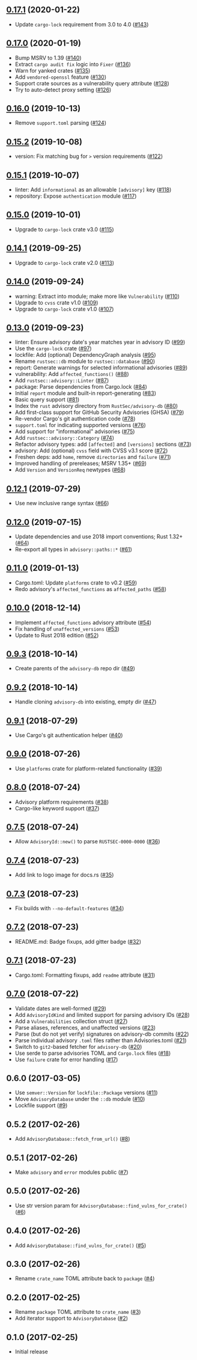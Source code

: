 ## [0.17.1] (2020-01-22)

- Update `cargo-lock` requirement from 3.0 to 4.0 ([#143])

## [0.17.0] (2020-01-19)

- Bump MSRV to 1.39 ([#140])
- Extract `cargo audit fix` logic into `Fixer` ([#136])
- Warn for yanked crates ([#135])
- Add `vendored-openssl` feature ([#130])
- Support crate sources as a vulnerability query attribute ([#128])
- Try to auto-detect proxy setting ([#126])

## [0.16.0] (2019-10-13)

- Remove `support.toml` parsing ([#124])

## [0.15.2] (2019-10-08)

- version: Fix matching bug for `>` version requirements ([#122])

## [0.15.1] (2019-10-07)

- linter: Add `informational` as an allowable `[advisory]` key ([#118])
- repository: Expose `authentication` module ([#117])

## [0.15.0] (2019-10-01)

- Upgrade to `cargo-lock` crate v3.0 ([#115])

## [0.14.1] (2019-09-25)

- Upgrade to `cargo-lock` crate v2.0 ([#113])

## [0.14.0] (2019-09-24)

- warning: Extract into module; make more like `Vulnerability` ([#110])
- Upgrade to `cvss` crate v1.0 ([#109])
- Upgrade to `cargo-lock` crate v1.0 ([#107])

## [0.13.0] (2019-09-23)

- linter: Ensure advisory date's year matches year in advisory ID ([#99])
- Use the `cargo-lock` crate ([#97])
- lockfile: Add (optional) DependencyGraph analysis ([#95])
- Rename `rustsec::db` module to `rustsec::database` ([#90])
- report: Generate warnings for selected informational advisories ([#89])
- vulnerability: Add `affected_functions()` ([#88])
- Add `rustsec::advisory::Linter` ([#87])
- package: Parse dependencies from Cargo.lock ([#84])
- Initial `report` module and built-in report-generating ([#83])
- Basic query support ([#81])
- Index the `rust` advisory directory from `RustSec/advisory-db` ([#80])
- Add first-class support for GitHub Security Advisories (GHSA) ([#79])
- Re-vendor Cargo's git authentication code ([#78])
- `support.toml` for indicating supported versions ([#76])
- Add support for "informational" advisories ([#75])
- Add `rustsec::advisory::Category` ([#74])
- Refactor advisory types: add `[affected]` and `[versions]` sections ([#73])
- advisory: Add (optional) `cvss` field with CVSS v3.1 score ([#72])
- Freshen deps: add `home`, remove `directories` and `failure` ([#71])
- Improved handling of prereleases; MSRV 1.35+ ([#69])
- Add `Version` and `VersionReq` newtypes ([#68])

## [0.12.1] (2019-07-29)

- Use new inclusive range syntax ([#66])

## [0.12.0] (2019-07-15)

- Update dependencies and use 2018 import conventions; Rust 1.32+ ([#64])
- Re-export all types in `advisory::paths::*` ([#61])

## [0.11.0] (2019-01-13)

- Cargo.toml: Update `platforms` crate to v0.2 ([#59])
- Redo advisory's `affected_functions` as `affected_paths` ([#58])

## [0.10.0] (2018-12-14)

- Implement `affected_functions` advisory attribute ([#54])
- Fix handling of `unaffected_versions` ([#53])
- Update to Rust 2018 edition ([#52])

## [0.9.3] (2018-10-14)

- Create parents of the `advisory-db` repo dir  ([#49])

## [0.9.2] (2018-10-14)

- Handle cloning `advisory-db` into existing, empty dir ([#47])

## [0.9.1] (2018-07-29)

- Use Cargo's git authentication helper ([#40])

## [0.9.0] (2018-07-26)

- Use `platforms` crate for platform-related functionality ([#39])

## [0.8.0] (2018-07-24)

- Advisory platform requirements ([#38])
- Cargo-like keyword support ([#37])

## [0.7.5] (2018-07-24)

- Allow `AdvisoryId::new()` to parse `RUSTSEC-0000-0000` ([#36])

## [0.7.4] (2018-07-23)

- Add link to logo image for docs.rs ([#35])

## [0.7.3] (2018-07-23)

- Fix builds with `--no-default-features` ([#34])

## [0.7.2] (2018-07-23)

- README.md: Badge fixups, add gitter badge ([#32])

## [0.7.1] (2018-07-23)

- Cargo.toml: Formatting fixups, add `readme` attribute ([#31])

## [0.7.0] (2018-07-22)

- Validate dates are well-formed ([#29])
- Add `AdvisoryIdKind` and limited support for parsing advisory IDs ([#28])
- Add a `Vulnerabilities` collection struct ([#27])
- Parse aliases, references, and unaffected versions ([#23])
- Parse (but do not yet verify) signatures on advisory-db commits ([#22])
- Parse individual advisory `.toml` files rather than Advisories.toml ([#21])
- Switch to `git2`-based fetcher for `advisory-db` ([#20])
- Use serde to parse advisories TOML and `Cargo.lock` files ([#18])
- Use `failure` crate for error handling ([#17])

## 0.6.0 (2017-03-05)

- Use `semver::Version` for `lockfile::Package` versions ([#11])
- Move `AdvisoryDatabase` under the `::db` module ([#10])
- Lockfile support ([#9])

## 0.5.2 (2017-02-26)

- Add `AdvisoryDatabase::fetch_from_url()` ([#8])

## 0.5.1 (2017-02-26)

- Make `advisory` and `error` modules public ([#7])

## 0.5.0 (2017-02-26)

- Use str version param for `AdvisoryDatabase::find_vulns_for_crate()` ([#6])

## 0.4.0 (2017-02-26)

- Add `AdvisoryDatabase::find_vulns_for_crate()` ([#5])

## 0.3.0 (2017-02-26)

- Rename `crate_name` TOML attribute back to `package` ([#4])

## 0.2.0 (2017-02-25)

- Rename `package` TOML attribute to `crate_name` ([#3])
- Add iterator support to `AdvisoryDatabase` ([#2])

## 0.1.0 (2017-02-25)

- Initial release

[0.17.1]: https://github.com/RustSec/rustsec-crate/pull/144
[#143]: https://github.com/RustSec/rustsec-crate/pull/143
[0.17.0]: https://github.com/RustSec/rustsec-crate/pull/141
[#140]: https://github.com/RustSec/rustsec-crate/pull/140
[#136]: https://github.com/RustSec/rustsec-crate/pull/136
[#135]: https://github.com/RustSec/rustsec-crate/pull/135
[#130]: https://github.com/RustSec/rustsec-crate/pull/130
[#128]: https://github.com/RustSec/rustsec-crate/pull/128
[#126]: https://github.com/RustSec/rustsec-crate/pull/126
[0.16.0]: https://github.com/RustSec/rustsec-crate/pull/125
[#124]: https://github.com/RustSec/rustsec-crate/pull/124
[0.15.2]: https://github.com/RustSec/rustsec-crate/pull/123
[#122]: https://github.com/RustSec/rustsec-crate/pull/122
[0.15.1]: https://github.com/RustSec/rustsec-crate/pull/121
[#118]: https://github.com/RustSec/rustsec-crate/pull/118
[#117]: https://github.com/RustSec/rustsec-crate/pull/117
[0.15.0]: https://github.com/RustSec/rustsec-crate/pull/116
[#115]: https://github.com/RustSec/rustsec-crate/pull/115
[0.14.1]: https://github.com/RustSec/rustsec-crate/pull/114
[#113]: https://github.com/RustSec/rustsec-crate/pull/113
[0.14.0]: https://github.com/RustSec/rustsec-crate/pull/111
[#110]: https://github.com/RustSec/rustsec-crate/pull/110
[#109]: https://github.com/RustSec/rustsec-crate/pull/109
[#107]: https://github.com/RustSec/rustsec-crate/pull/107
[0.13.0]: https://github.com/RustSec/rustsec-crate/pull/103
[#99]: https://github.com/RustSec/rustsec-crate/pull/99
[#97]: https://github.com/RustSec/rustsec-crate/pull/97
[#95]: https://github.com/RustSec/rustsec-crate/pull/95
[#90]: https://github.com/RustSec/rustsec-crate/pull/90
[#89]: https://github.com/RustSec/rustsec-crate/pull/89
[#88]: https://github.com/RustSec/rustsec-crate/pull/88
[#87]: https://github.com/RustSec/rustsec-crate/pull/87
[#84]: https://github.com/RustSec/rustsec-crate/pull/84
[#83]: https://github.com/RustSec/rustsec-crate/pull/83
[#81]: https://github.com/RustSec/rustsec-crate/pull/81
[#80]: https://github.com/RustSec/rustsec-crate/pull/80
[#79]: https://github.com/RustSec/rustsec-crate/pull/79
[#78]: https://github.com/RustSec/rustsec-crate/pull/78
[#76]: https://github.com/RustSec/rustsec-crate/pull/76
[#75]: https://github.com/RustSec/rustsec-crate/pull/75
[#74]: https://github.com/RustSec/rustsec-crate/pull/74
[#73]: https://github.com/RustSec/rustsec-crate/pull/73
[#72]: https://github.com/RustSec/rustsec-crate/pull/72
[#71]: https://github.com/RustSec/rustsec-crate/pull/71
[#69]: https://github.com/RustSec/rustsec-crate/pull/69
[#68]: https://github.com/RustSec/rustsec-crate/pull/68
[0.12.1]: https://github.com/RustSec/rustsec-crate/pull/67
[#66]: https://github.com/RustSec/rustsec-crate/pull/66
[0.12.0]: https://github.com/RustSec/rustsec-crate/pull/65
[#64]: https://github.com/RustSec/rustsec-crate/pull/64
[#61]: https://github.com/RustSec/rustsec-crate/pull/61
[0.11.0]: https://github.com/RustSec/rustsec-crate/pull/60
[#59]: https://github.com/RustSec/rustsec-crate/pull/58
[#58]: https://github.com/RustSec/rustsec-crate/pull/59
[0.10.0]: https://github.com/RustSec/rustsec-crate/pull/56
[#54]: https://github.com/RustSec/rustsec-crate/pull/54
[#53]: https://github.com/RustSec/rustsec-crate/pull/53
[#52]: https://github.com/RustSec/rustsec-crate/pull/52
[0.9.3]: https://github.com/RustSec/rustsec-crate/pull/50
[#49]: https://github.com/RustSec/rustsec-crate/pull/49
[0.9.2]: https://github.com/RustSec/rustsec-crate/pull/48
[#47]: https://github.com/RustSec/rustsec-crate/pull/47
[0.9.1]: https://github.com/RustSec/rustsec-crate/compare/v0.9.0...v0.9.1
[#40]: https://github.com/RustSec/rustsec-crate/pull/40
[0.9.0]: https://github.com/RustSec/rustsec-crate/compare/v0.8.0...v0.9.0
[#39]: https://github.com/RustSec/rustsec-crate/pull/39
[0.8.0]: https://github.com/RustSec/rustsec-crate/compare/v0.7.5...v0.8.0
[#38]: https://github.com/RustSec/rustsec-crate/pull/38
[#37]: https://github.com/RustSec/rustsec-crate/pull/37
[0.7.5]: https://github.com/RustSec/rustsec-crate/compare/v0.7.4...v0.7.5
[#36]: https://github.com/RustSec/rustsec-crate/pull/36
[0.7.4]: https://github.com/RustSec/rustsec-crate/compare/v0.7.3...v0.7.4
[#35]: https://github.com/RustSec/rustsec-crate/pull/35
[0.7.3]: https://github.com/RustSec/rustsec-crate/compare/v0.7.2...v0.7.3
[#34]: https://github.com/RustSec/rustsec-crate/pull/34
[0.7.2]: https://github.com/RustSec/rustsec-crate/compare/v0.7.1...v0.7.2
[#32]: https://github.com/RustSec/rustsec-crate/pull/32
[0.7.1]: https://github.com/RustSec/rustsec-crate/compare/v0.7.0...v0.7.1
[#31]: https://github.com/RustSec/rustsec-crate/pull/31
[0.7.0]: https://github.com/RustSec/rustsec-crate/compare/v0.6.0...v0.7.0
[#29]: https://github.com/RustSec/rustsec-crate/pull/29
[#28]: https://github.com/RustSec/rustsec-crate/pull/28
[#27]: https://github.com/RustSec/rustsec-crate/pull/27
[#23]: https://github.com/RustSec/rustsec-crate/pull/23
[#22]: https://github.com/RustSec/rustsec-crate/pull/22
[#21]: https://github.com/RustSec/rustsec-crate/pull/21
[#20]: https://github.com/RustSec/rustsec-crate/pull/20
[#18]: https://github.com/RustSec/rustsec-crate/pull/18
[#17]: https://github.com/RustSec/rustsec-crate/pull/17
[#11]: https://github.com/RustSec/rustsec-crate/pull/11
[#10]: https://github.com/RustSec/rustsec-crate/pull/10
[#9]: https://github.com/RustSec/rustsec-crate/pull/9
[#8]: https://github.com/RustSec/rustsec-crate/pull/8
[#7]: https://github.com/RustSec/rustsec-crate/pull/7
[#6]: https://github.com/RustSec/rustsec-crate/pull/6
[#5]: https://github.com/RustSec/rustsec-crate/pull/5
[#4]: https://github.com/RustSec/rustsec-crate/pull/4
[#3]: https://github.com/RustSec/rustsec-crate/pull/3
[#2]: https://github.com/RustSec/rustsec-crate/pull/2
